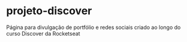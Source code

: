 # projeto-discover
Página para divulgação de portfólio e redes sociais criado ao longo do curso Discover da Rocketseat
